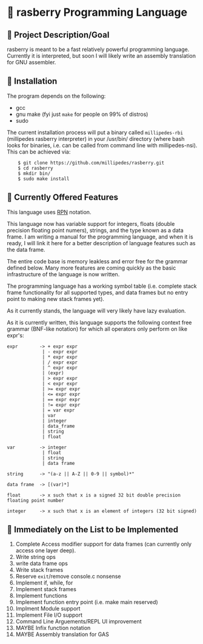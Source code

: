 # :strawberry: rasberry Programming Language
## :dart: Project Description/Goal
rasberry is meant to be a fast relatively powerful programming language.
Currently it is interpreted, but soon I will likely write an assembly
translation for GNU assembler.

## :floppy_disk: Installation
The program depends on the following:
- gcc
- gnu make (fyi just `make` for people on 99% of distros)
- sudo

The current installation process will put a binary called `millipedes-rbi`
(millipedes rasberry interpreter) in your /usr/bin/ directory (where bash looks
for binaries, i.e. can be called from command line with millipedes-nsi).  This
can be achieved via:
```
    $ git clone https://github.com/millipedes/rasberry.git
    $ cd rasberry
    $ mkdir bin/
    $ sudo make install
```

## :star2: Currently Offered Features
This language uses [RPN](https://en.wikipedia.org/wiki/Reverse_Polish_notation)
notation.

This language now has variable support for integers, floats (double precision
floating point numers), strings, and the type known as a data frame.  I am
writing a manual for the programming language, and when it is ready, I will link
it here for a better description of language features such as the data frame.

The entire code base is memory leakless and error free for the grammar defined
below.  Many more features are coming quickly as the basic infrastructure of
the language is now written.

The programming language has a working symbol table (i.e. complete stack frame
functionality for all supported types, and data frames but no entry point to
making new stack frames yet).

As it currently stands, the language will very likely have lazy evaluation.

As it is currently written, this language supports the following context free
grammar (BNF-like notation) for which all operators only perform on like expr's:
```
expr        -> + expr expr
             | - expr expr
             | * expr expr
             | / expr expr
             | ^ expr expr
             | (expr)
             | > expr expr
             | < expr expr
             | >= expr expr
             | <= expr expr
             | == expr expr
             | != expr expr
             | = var expr
             | var
             | integer
             | data_frame
             | string
             | float

var         -> integer
             | float
             | string
             | data frame

string      -> "(a-z || A-Z || 0-9 || symbol)*"

data frame  -> [(var)*]

float       -> x such that x is a signed 32 bit double precision floating point number

integer     -> x such that x is an element of integers (32 bit signed)
```

## :scroll: Immediately on the List to be Implemented
1) Complete Access modifier support for data frames (can currently only access
one layer deep).
2) Write string ops
3) write data frame ops
4) Write stack frames
5) Reserve `exit`/remove console.c nonsense
6) Implement if, while, for
7) Implement stack frames
8) Implement functions
9) Implement function entry point (i.e. make main reserved)
10) Implment Module support
11) Implement File I/O support
12) Command Line Arguements/REPL UI improvement
13) MAYBE Infix function notation
14) MAYBE Assembly translation for GAS 
